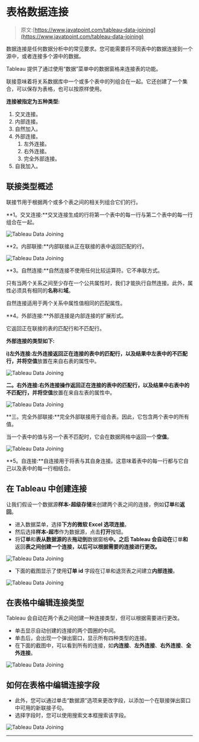 # 表格数据连接

> 原文:[https://www.javatpoint.com/tableau-data-joining](https://www.javatpoint.com/tableau-data-joining)

数据连接是任何数据分析中的常见要求。您可能需要将不同表中的数据连接到一个源中，或者连接多个源中的数据。

Tableau 提供了通过使用“数据”菜单中的数据窗格来连接表的功能。

联接意味着将关系数据库中一个或多个表中的列组合在一起。它还创建了一个集合，可以保存为表格，也可以按原样使用。

**连接被指定为五种类型:**

1.  交叉连接。
2.  内部连接。
3.  自然加入。
4.  外部连接。
    1.  左外连接。
    2.  右外连接。
    3.  完全外部连接。
5.  自我加入。

## 联接类型概述

联接节用于根据两个或多个表之间的相关列组合它们的行。

**1。交叉连接:**交叉连接生成的行将第一个表中的每一行与第二个表中的每一行组合在一起。

![Tableau Data Joining](../Images/4230ef2586134e1e0e5dea027f02e8d7.png)

**2。内部联接:**内部联接从正在联接的表中返回匹配的行。

![Tableau Data Joining](../Images/e59858122f50c72dc96670c24e0c4fec.png)

**3。自然连接:**自然连接不使用任何比较运算符。它不串联方式。

只有当两个关系之间至少存在一个公共属性时，我们才能执行自然连接。此外，属性必须具有相同的**名称**和**域**。

自然连接适用于两个关系中属性值相同的匹配属性。

**4。外部连接:**外部连接是内部连接的扩展形式。

它返回正在联接的表的匹配行和不匹配行。

**外部连接的类型如下:**

**i)左外连接:**左外连接返回正在连接的表中的匹配行，以及结果中左表中的不匹配行，并将**空值**放置在来自右表的属性中。

![Tableau Data Joining](../Images/d9c574381d5a8bd3349a477de1b58737.png)

**二。右外连接:**右外连接操作返回正在连接的表中的匹配行，以及结果中右表中的不匹配行，并将**空值**放置在来自左表的属性中。

![Tableau Data Joining](../Images/712aa3fa3cb0885cd86e90d28a60183d.png)

**三。完全外部联接:**完全外部联接用于组合表。因此，它包含两个表中的所有值。

当一个表中的值与另一个表不匹配时，它会在数据网格中返回一个**空值**。

![Tableau Data Joining](../Images/5e73965830590020e3bbbb280c3fe19c.png)

**5。自连接:**自连接用于将表与其自身连接。这意味着表中的每一行都与它自己以及表中的每一行相结合。

## 在 Tableau 中创建连接

让我们假设一个数据源**样本-超级存储**来创建两个表之间的连接，例如**订单**和**返回**。

*   进入数据菜单，选择**下方的微软 Excel 选项连接**。
*   然后选择**样本-超市**作为数据源，点击**打开**按钮。
*   将**订单**和**表从数据源的**表**拖动到**数据窗格**中。之后 Tableau 会自动在**订单**和**返回**表之间创建一个连接，以后可以根据需要的连接进行更改。**

![Tableau Data Joining](../Images/9deea97bf83f4ba093993a36e286b992.png)

*   下面的截图显示了使用**订单 id** 字段在订单和退货表之间建立**内部连接**。

![Tableau Data Joining](../Images/f53ba3a5c07821a8e10e8950cb61b047.png)

## 在表格中编辑连接类型

Tableau 会自动在两个表之间创建一种连接类型，但可以根据需要进行更改。

*   单击显示自动创建的连接的两个圆圈的中间。
*   单击后，会出现一个弹出窗口，显示所有四种类型的连接。
*   在下面的截图中，可以看到所有的连接，如**内连接**、**左外连接**、**右外连接**、**全外连接**。

![Tableau Data Joining](../Images/4ab2f27ae88c38af2704d10a3b7f7fdf.png)

## 如何在表格中编辑连接字段

*   此外，您可以通过单击“数据源”选项来更改字段，以添加一个在联接弹出窗口中可用的新联接子句。
*   选择字段时，您可以使用搜索文本框搜索该字段。

![Tableau Data Joining](../Images/b9228d1380cb845042d5121989a1e0cf.png)

* * *